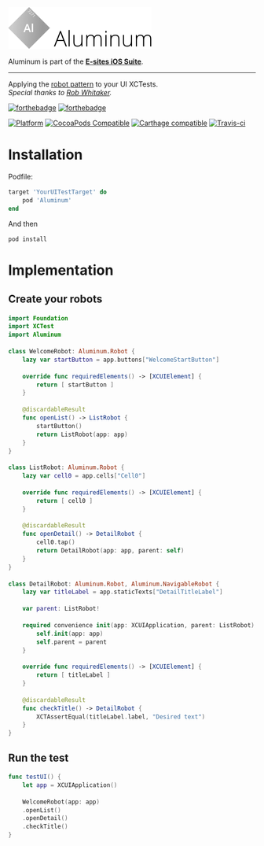 ![Aluminum](Assets/Logo.png)

Aluminum is part of the **[E-sites iOS Suite](https://github.com/e-sites/iOS-Suite)**.

---

Applying the [robot pattern](https://medium.com/capital-one-tech/robot-pattern-testing-for-xcuitest-4c2f0c40b4ad) to your UI XCTests.   
*Special thanks to [Rob Whitaker](https://medium.com/@r.whitaker?source=post_header_lockup).*

[![forthebadge](http://forthebadge.com/images/badges/made-with-swift.svg)](http://forthebadge.com) [![forthebadge](http://forthebadge.com/images/badges/built-with-swag.svg)](http://forthebadge.com)

[![Platform](https://img.shields.io/cocoapods/p/Aluminum.svg?style=flat)](http://cocoadocs.org/docsets/Aluminum)
[![CocoaPods Compatible](https://img.shields.io/cocoapods/v/Aluminum.svg)](https://cocoapods.org/pods/Aluminum)
[![Carthage compatible](https://img.shields.io/badge/Carthage-compatible-4BC51D.svg?style=flat)](https://github.com/Carthage/Carthage)
[![Travis-ci](https://travis-ci.com/e-sites/Aluminium.svg?branch=master)](https://travis-ci.com/e-sites/Aluminum)


# Installation

Podfile:

```ruby
target 'YourUITestTarget' do
    pod 'Aluminum'
end
```

And then

```
pod install
```

# Implementation

## Create your robots
```swift
import Foundation
import XCTest
import Aluminum

class WelcomeRobot: Aluminum.Robot {
    lazy var startButton = app.buttons["WelcomeStartButton"]

    override func requiredElements() -> [XCUIElement] {
        return [ startButton ]
    }

    @discardableResult
    func openList() -> ListRobot {
        startButton()
        return ListRobot(app: app)
    }
}

class ListRobot: Aluminum.Robot {
    lazy var cell0 = app.cells["Cell0"]

    override func requiredElements() -> [XCUIElement] {
        return [ cell0 ]
    }

    @discardableResult
    func openDetail() -> DetailRobot {
        cell0.tap()
        return DetailRobot(app: app, parent: self)
    }
}

class DetailRobot: Aluminum.Robot, Aluminum.NavigableRobot {
    lazy var titleLabel = app.staticTexts["DetailTitleLabel"]
	
    var parent: ListRobot!

    required convenience init(app: XCUIApplication, parent: ListRobot) {
        self.init(app: app)
        self.parent = parent
    }

    override func requiredElements() -> [XCUIElement] {
        return [ titleLabel ]
    }
    
    @discardableResult
    func checkTitle() -> DetailRobot {
        XCTAssertEqual(titleLabel.label, "Desired text")
    }
}
```
## Run the test

```swift
func testUI() {
    let app = XCUIApplication()
	
    WelcomeRobot(app: app)
    .openList()
    .openDetail()
    .checkTitle()
}

```